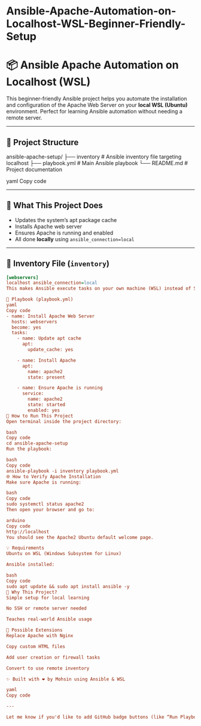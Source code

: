 # Ansible-Apache-Automation-on-Localhost-WSL-Beginner-Friendly-Setup
# 📦 Ansible Apache Automation on Localhost (WSL)

This beginner-friendly Ansible project helps you automate the installation and configuration of the Apache Web Server on your **local WSL (Ubuntu)** environment. Perfect for learning Ansible automation without needing a remote server.

---

## 📁 Project Structure

ansible-apache-setup/
├── inventory # Ansible inventory file targeting localhost
├── playbook.yml # Main Ansible playbook
└── README.md # Project documentation

yaml
Copy code

---

## 🧩 What This Project Does

- Updates the system’s apt package cache
- Installs Apache web server
- Ensures Apache is running and enabled
- All done **locally** using `ansible_connection=local`

---

## 📝 Inventory File (`inventory`)

```ini
[webservers]
localhost ansible_connection=local
This makes Ansible execute tasks on your own machine (WSL) instead of SSHing into another host.

🧠 Playbook (playbook.yml)
yaml
Copy code
- name: Install Apache Web Server
  hosts: webservers
  become: yes
  tasks:
    - name: Update apt cache
      apt:
        update_cache: yes

    - name: Install Apache
      apt:
        name: apache2
        state: present

    - name: Ensure Apache is running
      service:
        name: apache2
        state: started
        enabled: yes
🚀 How to Run This Project
Open terminal inside the project directory:

bash
Copy code
cd ansible-apache-setup
Run the playbook:

bash
Copy code
ansible-playbook -i inventory playbook.yml
🌐 How to Verify Apache Installation
Make sure Apache is running:

bash
Copy code
sudo systemctl status apache2
Then open your browser and go to:

arduino
Copy code
http://localhost
You should see the Apache2 Ubuntu default welcome page.

💡 Requirements
Ubuntu on WSL (Windows Subsystem for Linux)

Ansible installed:

bash
Copy code
sudo apt update && sudo apt install ansible -y
🔰 Why This Project?
Simple setup for local learning

No SSH or remote server needed

Teaches real-world Ansible usage

🔄 Possible Extensions
Replace Apache with Nginx

Copy custom HTML files

Add user creation or firewall tasks

Convert to use remote inventory

✨ Built with ❤️ by Mohsin using Ansible & WSL

yaml
Copy code

---

Let me know if you'd like to add GitHub badge buttons (like “Run Playbook” or “Install Ansible”) to the README or want help turning this into a portfolio project!







